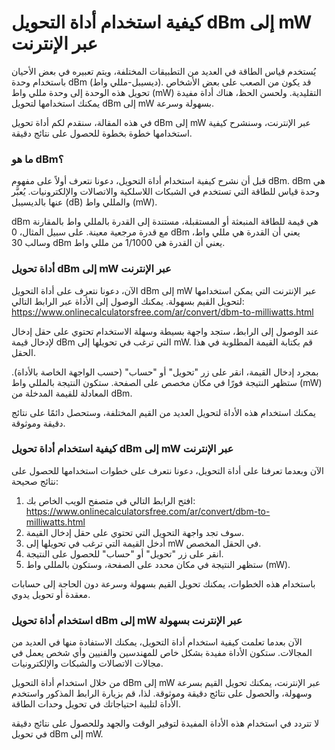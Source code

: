 كيفية استخدام أداة التحويل dBm إلى mW عبر الإنترنت
==================================================

يُستخدم قياس الطاقة في العديد من التطبيقات المختلفة، ويتم تعبيره في بعض الأحيان باستخدام وحدة dBm (ديسيبل-مللي واط). قد يكون من الصعب على بعض الأشخاص تحويل هذه الوحدة إلى وحدة مللي واط (mW) التقليدية. ولحسن الحظ، هناك أداة مفيدة يمكنك استخدامها لتحويل dBm إلى mW بسهولة وسرعة.

في هذه المقالة، سنقدم لكم أداة تحويل dBm إلى mW عبر الإنترنت، وسنشرح كيفية استخدامها خطوة بخطوة للحصول على نتائج دقيقة.

### ما هو dBm؟

قبل أن نشرح كيفية استخدام أداة التحويل، دعونا نتعرف أولاً على مفهوم dBm. dBm هي وحدة قياس للطاقة التي تستخدم في الشبكات اللاسلكية والاتصالات والإلكترونيات. يُعبَّر عنها بالديسيبل (dB) والمللي واط (mW).

dBm هي قيمة للطاقة المنبعثة أو المستقبلة، مستندة إلى القدرة بالمللي واط بالمقارنة مع قدرة مرجعية معينة. على سبيل المثال، 0 dBm يعني أن القدرة هي مللي واط، وسالب 30 dBm يعني أن القدرة هي 1/1000 من مللي واط.

### أداة تحويل dBm إلى mW عبر الإنترنت

الآن، دعونا نتعرف على أداة التحويل dBm إلى mW عبر الإنترنت التي يمكن استخدامها لتحويل القيم بسهولة. يمكنك الوصول إلى الأداة عبر الرابط التالي: <https://www.onlinecalculatorsfree.com/ar/convert/dbm-to-milliwatts.html>

عند الوصول إلى الرابط، ستجد واجهة بسيطة وسهلة الاستخدام تحتوي على حقل إدخال لإدخال قيمة dBm التي ترغب في تحويلها إلى mW. قم بكتابة القيمة المطلوبة في هذا الحقل.

بمجرد إدخال القيمة، انقر على زر "تحويل" أو "حساب" (حسب الواجهة الخاصة بالأداة). ستظهر النتيجة فورًا في مكان مخصص على الصفحة. ستكون النتيجة بالمللي واط (mW) المعادلة للقيمة المدخلة من dBm.

يمكنك استخدام هذه الأداة لتحويل العديد من القيم المختلفة، وستحصل دائمًا على نتائج دقيقة وموثوقة.

### كيفية استخدام أداة تحويل dBm إلى mW عبر الإنترنت

الآن وبعدما تعرفنا على أداة التحويل، دعونا نتعرف على خطوات استخدامها للحصول على نتائج صحيحة:

1. افتح الرابط التالي في متصفح الويب الخاص بك: <https://www.onlinecalculatorsfree.com/ar/convert/dbm-to-milliwatts.html>
2. سوف تجد واجهة التحويل التي تحتوي على حقل إدخال القيمة.
3. أدخل القيمة التي ترغب في تحويلها إلى mW في الحقل المخصص.
4. انقر على زر "تحويل" أو "حساب" للحصول على النتيجة.
5. ستظهر النتيجة في مكان محدد على الصفحة، وستكون بالمللي واط (mW).

باستخدام هذه الخطوات، يمكنك تحويل القيم بسهولة وسرعة دون الحاجة إلى حسابات معقدة أو تحويل يدوي.

### استخدام أداة تحويل dBm إلى mW عبر الإنترنت بسهولة

الآن بعدما تعلمت كيفية استخدام أداة التحويل، يمكنك الاستفادة منها في العديد من المجالات. ستكون الأداة مفيدة بشكل خاص للمهندسين والفنيين وأي شخص يعمل في مجالات الاتصالات والشبكات والإلكترونيات.

من خلال استخدام أداة التحويل dBm إلى mW عبر الإنترنت، يمكنك تحويل القيم بسرعة وسهولة، والحصول على نتائج دقيقة وموثوقة. لذا، قم بزيارة الرابط المذكور واستخدم الأداة لتلبية احتياجاتك في تحويل وحدات الطاقة.

لا تتردد في استخدام هذه الأداة المفيدة لتوفير الوقت والجهد وللحصول على نتائج دقيقة في تحويل dBm إلى mW.